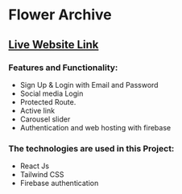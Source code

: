 # Flower Archive
## [Live Website Link](https://independent-service-prov-43b70.web.app/)

### Features and Functionality:
- Sign Up & Login with Email and Password
- Social media Login
- Protected Route.
- Active link
- Carousel slider 
- Authentication and web hosting with firebase

### The technologies are used in this Project:
- React Js
- Tailwind CSS
- Firebase authentication

 


